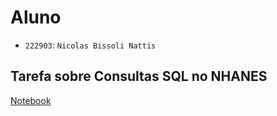 # Aluno

* `222903`: `Nicolas Bissoli Nattis`

## Tarefa sobre Consultas SQL no NHANES

[Notebook](notebook/lab03-nhanes.ipynb)
